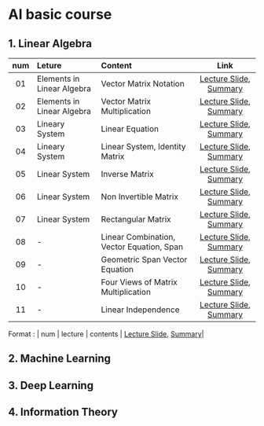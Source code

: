 # AI basic course


## 1. Linear Algebra
|num|Leture|Content|Link|
|:-:|:-|:-|:-:|
| 01 | Elements in Linear Algebra | Vector Matrix Notation | [Lecture Slide](https://github.com/Jasonlee1995/AI_basic/blob/main/1.%20Linear%20Algebra/Lecture%20Slides/01.%20Elements%20in%20linear%20algebra%20-%20Vector%20Matrix%20Notation.pdf), [Summary](https://velog.io/@jasonlee1995/Linear-Algebra-Vector-Matrix-Notation)|
| 02 | Elements in Linear Algebra | Vector Matrix Multiplication | [Lecture Slide](https://github.com/Jasonlee1995/AI_basic/blob/main/1.%20Linear%20Algebra/Lecture%20Slides/02.%20Elements%20in%20linear%20algebra%20-%20Vector%20Matrix%20Multiplication.pdf), [Summary](https://velog.io/@jasonlee1995/Linear-Algebra-Vector-Matrix-Multiplication)|
| 03 | Lineary System | Linear Equation | [Lecture Slide](https://github.com/Jasonlee1995/AI_basic/blob/main/1.%20Linear%20Algebra/Lecture%20Slides/03.%20Linear%20system%20-%20Linear%20Equation.pdf), [Summary](https://velog.io/@jasonlee1995/Linear-Algebra-Linear-Equation)|
| 04 | Lineary System | Linear System, Identity Matrix | [Lecture Slide](https://github.com/Jasonlee1995/AI_basic/blob/main/1.%20Linear%20Algebra/Lecture%20Slides/04.%20Linear%20system%20-%20Linear%20System%2C%20Identity%20Matrix.pdf), [Summary](https://velog.io/@jasonlee1995/Linear-Algebra-Linear-System-Identity-Matrix)|
| 05 | Linear System | Inverse Matrix | [Lecture Slide](https://github.com/Jasonlee1995/AI_basic/blob/main/1.%20Linear%20Algebra/Lecture%20Slides/05.%20Linear%20system%20-%20Inverse%20Matrix.pdf), [Summary](https://velog.io/@jasonlee1995/Linear-Algebra-Inverse-Matrix)|
| 06 | Linear System | Non Invertible Matrix | [Lecture Slide](https://github.com/Jasonlee1995/AI_basic/blob/main/1.%20Linear%20Algebra/Lecture%20Slides/06.%20Linear%20system%20-%20Non%20Invertible%20Matrix.pdf), [Summary](https://velog.io/@jasonlee1995/Linear-Algebra-Non-Invertible-Matrix)|
| 07 | Linear System | Rectangular Matrix | [Lecture Slide](https://github.com/Jasonlee1995/AI_basic/blob/main/1.%20Linear%20Algebra/Lecture%20Slides/07.%20Linear%20system%20-%20Rectangular%20Matrix.pdf), [Summary](https://velog.io/@jasonlee1995/Linear-Algebra-Rectangular-Matrix)|
| 08 | - | Linear Combination, Vector Equation, Span | [Lecture Slide](https://github.com/Jasonlee1995/AI_basic/blob/main/1.%20Linear%20Algebra/Lecture%20Slides/08.%20Linear%20Combination%2C%20Vector%20Equation%2C%20Span.pdf), [Summary](https://velog.io/@jasonlee1995/Linear-Algebra-Linear-Combination-Vector-Equation-Span)|
| 09 | - | Geometric Span Vector Equation | [Lecture Slide](https://github.com/Jasonlee1995/AI_basic/blob/main/1.%20Linear%20Algebra/Lecture%20Slides/09.%20Geometric%20Span%20Vector%20Equation.pdf), [Summary](https://velog.io/@jasonlee1995/Linear-Algebra-Geometric-Span-Vector-Equation)|
| 10 | - | Four Views of Matrix Multiplication | [Lecture Slide](https://github.com/Jasonlee1995/AI_basic/blob/main/1.%20Linear%20Algebra/Lecture%20Slides/10.%20Four%20Views%20of%20Matrix%20Multiplication.pdf), [Summary](https://velog.io/@jasonlee1995/Linear-Algebra-Four-Views-of-Matrix-Multiplication)|
| 11 | - | Linear Independence | [Lecture Slide](https://github.com/Jasonlee1995/AI_basic/blob/main/1.%20Linear%20Algebra/Lecture%20Slides/11.%20Linear%20Independence.pdf), [Summary](https://velog.io/@jasonlee1995/Linear-Algebra-Linear-Independence)|



Format : | num | lecture | contents | [Lecture Slide](), [Summary]()|


## 2. Machine Learning


## 3. Deep Learning


## 4. Information Theory